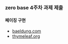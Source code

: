 ### zero base 4주차 과제 제출
#### 페이징 구현 
- [baeldung.com](https://www.baeldung.com/spring-thymeleaf-pagination)
- [thymeleaf.org](https://www.thymeleaf.org/doc/tutorials/2.1/usingthymeleaf.html)
